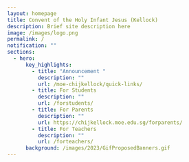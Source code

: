 ```yaml
---
layout: homepage
title: Convent of the Holy Infant Jesus (Kellock)
description: Brief site description here
image: /images/logo.png
permalink: /
notification: ""
sections:
  - hero:
      key_highlights:
        - title: "Announcement "
          description: ""
          url: /moe-chijkellock/quick-links/
        - title: For Students
          description: ""
          url: /forstudents/
        - title: For Parents
          description: ""
          url: https://chijkellock.moe.edu.sg/forparents/
        - title: For Teachers
          description: ""
          url: /forteachers/
      background: /images/2023/GifProposedBanners.gif
---
```

